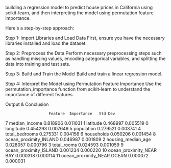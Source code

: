 building a regression model to predict house prices in California using scikit-learn, and then interpreting the model using permutation feature importance. 

Here's a step-by-step approach:

Step 1: Import Libraries and Load Data
First, ensure you have the necessary libraries installed and load the dataset.

Step 2: Preprocess the Data
Perform necessary preprocessing steps such as handling missing values, encoding categorical variables, and splitting the data into training and test sets.

Step 3: Build and Train the Model
Build and train a linear regression model.

Step 4: Interpret the Model using Permutation Feature Importance
Use the permutation_importance function from scikit-learn to understand the importance of different features.

Output & Conclusion

                       Feature  Importance   Std Dev
7                median_income    0.818906  0.011031
1                     latitude    0.468997  0.005519
0                    longitude    0.454293  0.007649
5                   population    0.279521  0.003741
4               total_bedrooms    0.275331  0.004156
6                   households    0.050206  0.001454
8       ocean_proximity_INLAND    0.046987  0.001809
2           housing_median_age    0.028057  0.000796
3                  total_rooms    0.024593  0.001059
9       ocean_proximity_ISLAND    0.001234  0.000220
10    ocean_proximity_NEAR BAY    0.000318  0.000114
11  ocean_proximity_NEAR OCEAN    0.000072  0.000031
